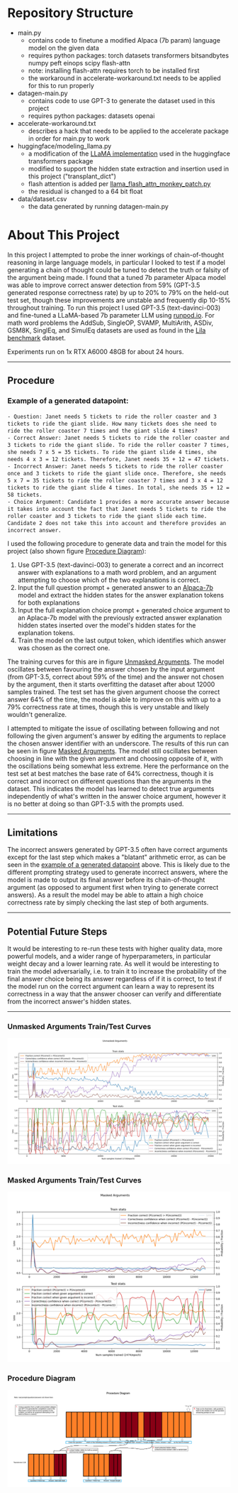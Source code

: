 # Repository Structure
- main.py
    * contains code to finetune a modified Alpaca (7b param) language model on the given data
    * requires python packages: torch datasets transformers bitsandbytes numpy peft einops scipy flash-attn
    * note: installing flash-attn requires torch to be installed first
    * the workaround in accelerate-workaround.txt needs to be applied for this to run properly
- datagen-main.py
    * contains code to use GPT-3 to generate the dataset used in this project
    * requires python packages: datasets openai
- accelerate-workaround.txt
    * describes a hack that needs to be applied to the accelerate package in order for main.py to work
- huggingface/modeling_llama.py
    * a modification of the [LLaMA implementation](https://github.com/huggingface/transformers/blob/v4.30.1/src/transformers/models/llama/modeling_llama.py) used in the huggingface transformers package
    * modified to support the hidden state extraction and insertion used in this project ("transplant_dict")
    * flash attention is added per [llama_flash_attn_monkey_patch.py](https://github.com/lm-sys/FastChat/blob/bb027012fec66fa0b13b2dd7d8534d97c28f009e/fastchat/train/llama_flash_attn_monkey_patch.py)
    * the residual is changed to a 64 bit float
- data/dataset.csv
    * the data generated by running datagen-main.py

# About This Project
In this project I attempted to probe the inner workings of chain-of-thought reasoning in large language models, in particular I looked to test if a model generating a chain of thought could be tuned to detect the truth or falsity of the argument being made. I found that a tuned 7b parameter Alpaca model was able to improve correct answer detection from 59% (GPT-3.5 generated response correctness rate) by up to 20% to 79% on the held-out test set, though these improvements are unstable and frequently dip 10-15% throughout training. To run this project I used GPT-3.5 (text-davinci-003) and fine-tuned a LLaMA-based 7b parameter LLM using [runpod.io](runpod.io). For math word problems the AddSub, SingleOP, SVAMP, MultiArith, ASDiv, GSM8K, SinglEq, and SimulEq datasets are used as found in the [Lila benchmark](https://lila.apps.allenai.org/) dataset.

Experiments run on 1x RTX A6000 48GB for about 24 hours.

---

## Procedure
### Example of a generated datapoint:
```
- Question: Janet needs 5 tickets to ride the roller coaster and 3 tickets to ride the giant slide. How many tickets does she need to ride the roller coaster 7 times and the giant slide 4 times?
- Correct Answer: Janet needs 5 tickets to ride the roller coaster and 3 tickets to ride the giant slide. To ride the roller coaster 7 times, she needs 7 x 5 = 35 tickets. To ride the giant slide 4 times, she needs 4 x 3 = 12 tickets. Therefore, Janet needs 35 + 12 = 47 tickets.
- Incorrect Answer: Janet needs 5 tickets to ride the roller coaster once and 3 tickets to ride the giant slide once. Therefore, she needs 5 x 7 = 35 tickets to ride the roller coaster 7 times and 3 x 4 = 12 tickets to ride the giant slide 4 times. In total, she needs 35 + 12 = 58 tickets.
- Choice Argument: Candidate 1 provides a more accurate answer because it takes into account the fact that Janet needs 5 tickets to ride the roller coaster and 3 tickets to ride the giant slide each time. Candidate 2 does not take this into account and therefore provides an incorrect answer.
```

I used the following procedure to generate data and train the model for this project (also shown figure [Procedure Diagram](#procedure-diagram)):

1. Use GPT-3.5 (text-davinci-003) to generate a correct and an incorrect answer with explanations to a math word problem, and an argument attempting to choose which of the two explanations is correct.
1. Input the full question prompt + generated answer to an [Alpaca-7b](https://github.com/tloen/alpaca-lora/tree/main) model and extract the hidden states for the answer explanation tokens for both explanations
1. Input the full explanation choice prompt + generated choice argument to an Aplaca-7b model with the previously extracted answer explanation hidden states inserted over the model's hidden states for the explanation tokens.
1. Train the model on the last output token, which identifies which answer was chosen as the correct one.

The training curves for this are in figure [Unmasked Arguments](#unmasked-arguments-traintest-curves). The model oscillates between favouring the answer chosen by the input argument (from GPT-3.5, correct about 59% of the time) and the answer not chosen by the argument, then it starts overfitting the dataset after about 12000 samples trained. The test set has the given argument choose the correct answer 64% of the time, the model is able to improve on this with up to a 79% correctness rate at times, though this is very unstable and likely wouldn't generalize.

I attempted to mitigate the issue of oscillating between following and not following the given argument's answer by editing the arguments to replace the chosen answer identifier with an underscore. The results of this run can be seen in figure [Masked Arguments](#masked-arguments-traintest-curves). The model still oscillates between choosing in line with the given argument and choosing opposite of it, with the oscillations being somewhat less extreme. Here the performance on the test set at best matches the base rate of 64% correctness, though it is correct and incorrect on different questions than the arguments in the dataset. This indicates the model has learned to detect true arguments independently of what's written in the answer choice argument, however it is no better at doing so than GPT-3.5 with the prompts used.

---

## Limitations
The incorrect answers generated by GPT-3.5 often have correct arguments except for the last step which makes a "blatant" arithmetic error, as can be seen in the [example of a generated datapoint](#example-of-a-generated-datapoint) above. This is likely due to the different prompting strategy used to generate incorrect answers, where the model is made to output its final answer before its chain-of-thought argument (as opposed to argument first when trying to generate correct answers). As a result the model may be able to attain a high choice correctness rate by simply checking the last step of both arguments.

---

## Potential Future Steps
It would be interesting to re-run these tests with higher quality data, more powerful models, and a wider range of hyperparameters, in particular weight decay and a lower learning rate. As well it would be interesting to train the model adversarially, i.e. to train it to increase the probability of the final answer choice being its answer regardless of if it is correct, to test if the model run on the correct argument can learn a way to represent its correctness in a way that the answer chooser can verify and differentiate from the incorrect answer's hidden states.

---

### Unmasked Arguments Train/Test Curves
![unmasked train and test curves](unmasked_curves.png)

### Masked Arguments Train/Test Curves
![masked train and test curves](masked_curves.png)

### Procedure Diagram
![procedure diagram](procedure_diagram.png)
